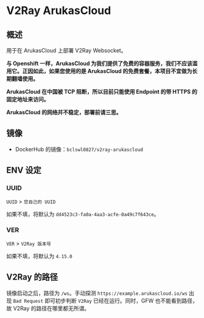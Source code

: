 # V2Ray ArukasCloud

## 概述

用于在 ArukasCloud 上部署 V2Ray Websocket。

**与 Openshift 一样，ArukasCloud 为我们提供了免费的容器服务，我们不应该滥用它。正因如此，如果您使用的是 ArukasCloud 的免费套餐，本项目不宜做为长期翻墙使用。**

**ArukasCloud 在中国被 TCP 阻断，所以目前只能使用 Endpoint 的带 HTTPS 的固定地址来访问。**

**ArukasCloud 的网络并不稳定，部署前请三思。**

## 镜像

 - DockerHub 的镜像：`bclswl0827/v2ray-arukascloud`
 
## ENV 设定
 
### UUID

`UUID` > `您自己的 UUID`

如果不填，将默认为 `dd4523c3-fa0a-4aa3-acfe-0a49c7f643ce`。

### VER

`VER` > `V2Ray 版本号`

如果不填，将默认为 `4.15.0`

## V2Ray 的路径

镜像启动之后，路径为 `/ws`。手动探测 `https://example.arukascloud.io/ws` 出现 `Bad Request` 即可初步判断 `V2Ray` 已经在运行。同时，GFW 也不能看到路径，故 V2Ray 的路径在哪里都无所谓。